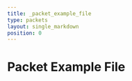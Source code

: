 ```yaml
---
title: _packet_example_file
type: packets
layout: single_markdown
position: 0
---
```


# Packet Example File
